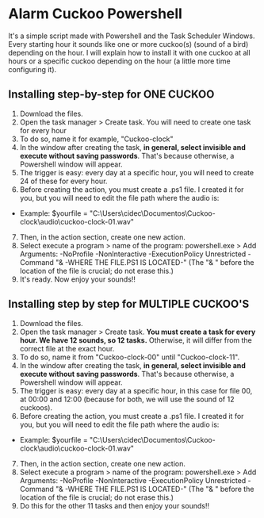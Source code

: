 # Alarm  Cuckoo Powershell
It's a simple script made with Powershell and the Task Scheduler Windows. Every starting hour it sounds like one or more cuckoo(s) (sound of a bird) depending on the hour.
I will explain how to install it with one cuckoo at all hours or a specific cuckoo depending on the hour (a little more time configuring it).

## Installing step-by-step for ONE CUCKOO

1. Download the files.
2. Open the task manager > Create task. You will need to create one task for every hour
3. To do so, name it for example, "Cuckoo-clock"
4. In the window after creating the task, **in general, select invisible and execute without saving passwords**. That's because otherwise, a Powershell window will appear.
5. The trigger is easy: every day at a specific hour, you will need to create 24 of these for every hour.
6. Before creating the action, you must create a .ps1 file. I created it for you, but you will need to edit the file path where the audio is: 
- Example: $yourfile = "C:\Users\cidec\Documentos\Cuckoo-clock\audio\cuckoo-clock-01.wav"
7. Then, in the action section, create one new action.
8. Select execute a program > name of the program: powershell.exe > Add Arguments: -NoProfile -NonInteractive -ExecutionPolicy Unrestricted -Command "& -WHERE THE FILE.PS1 IS LOCATED-" (The "& " before the location of the file is crucial; do not erase this.)
9. It's ready. Now enjoy your sounds!!

## Installing step by step for MULTIPLE CUCKOO'S

1. Download the files.
2. Open the task manager > Create task. **You must create a task for every hour. We have 12 sounds, so 12 tasks.** Otherwise, it will differ from the correct file at the exact hour.
3. To do so, name it from "Cuckoo-clock-00" until "Cuckoo-clock-11".
4. In the window after creating the task, **in general, select invisible and execute without saving passwords**. That's because otherwise, a Powershell window will appear.
5. The trigger is easy: every day at a specific hour, in this case for file 00, at 00:00 and 12:00 (because for both, we will use the sound of 12 cuckoos).
6. Before creating the action, you must create a .ps1 file. I created it for you, but you will need to edit the file path where the audio is: 
- Example: $yourfile = "C:\Users\cidec\Documentos\Cuckoo-clock\audio\cuckoo-clock-01.wav"
7. Then, in the action section, create one new action.
8. Select execute a program > name of the program: powershell.exe > Add Arguments: -NoProfile -NonInteractive -ExecutionPolicy Unrestricted -Command "& -WHERE THE FILE.PS1 IS LOCATED-" (The "& " before the location of the file is crucial; do not erase this.)
9. Do this for the other 11 tasks and then enjoy your sounds!!
